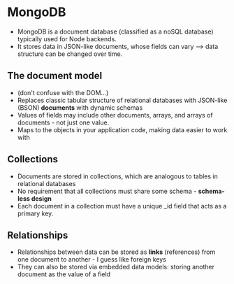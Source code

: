 # MongoDB

* MongoDB is a document database (classified as a noSQL database) typically used for Node backends.
* It stores data in JSON-like documents, whose fields can vary --> data structure can be changed over time.


## The document model
* (don't confuse with the DOM...)
* Replaces classic tabular structure of relational databases with JSON-like (BSON) **documents** with dynamic schemas
* Values of fields may include other documents, arrays, and arrays of documents - not just one value.
* Maps to the objects in your application code, making data easier to work with

## Collections

* Documents are stored in collections, which are analogous to tables in relational databases
* No requirement that all collections must share some schema - **schema-less design**
* Each document in a collection must have a unique \_id field that acts as a primary key.

## Relationships

* Relationships between data can be stored as **links** (references) from one document to another - I guess like foreign keys
* They can also be stored via embedded data models: storing another document as the value of a field

